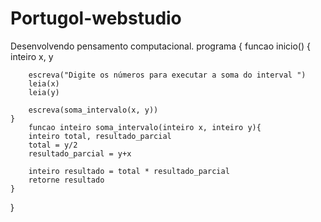 # Portugol-webstudio
Desenvolvendo pensamento computacional.
programa {
	funcao inicio() {
		inteiro x, y
		
		escreva("Digite os números para executar a soma do interval ")
		leia(x)
		leia(y)
		
		escreva(soma_intervalo(x, y))
	}
		funcao inteiro soma_intervalo(inteiro x, inteiro y){
		inteiro total, resultado_parcial
		total = y/2
		resultado_parcial = y+x
		
		inteiro resultado = total * resultado_parcial
		retorne resultado
	}
}
